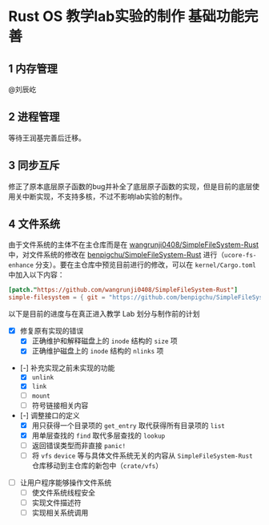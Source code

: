 # Rust OS 教学lab实验的制作 基础功能完善
## 1 内存管理
@刘辰屹
## 2 进程管理
等待王润基完善后迁移。
## 3 同步互斥
修正了原本底层原子函数的bug并补全了底层原子函数的实现，但是目前的底层使用关中断实现，不支持多核，不过不影响lab实验的制作。
## 4 文件系统

由于文件系统的主体不在主仓库而是在 [wangrunji0408/SimpleFileSystem-Rust](https://github.com/wangrunji0408/SimpleFileSystem-Rust) 中，对文件系统的修改在 [benpigchu/SimpleFileSystem-Rust](https://github.com/benpigchu/SimpleFileSystem-Rust) 进行（`ucore-fs-enhance` 分支）。要在主仓库中预览目前进行的修改，可以在 `kernel/Cargo.toml` 中加入以下内容：
```toml
[patch."https://github.com/wangrunji0408/SimpleFileSystem-Rust"]
simple-filesystem = { git = "https://github.com/benpigchu/SimpleFileSystem-Rust", branch="ucore-fs-enhance" }
```

以下是目前的进度与在真正进入教学 Lab 划分与制作前的计划

- [x] 修复原有实现的错误
	- [x] 正确维护和解释磁盘上的 `inode` 结构的 `size` 项
	- [x] 正确维护磁盘上的 `inode` 结构的 `nlinks` 项
- [-] 补充实现之前未实现的功能
	- [x] `unlink`
	- [x] `link`
	- [ ] `mount`
	- [ ] 符号链接相关内容
- [-] 调整接口的定义
	- [x] 用只获得一个目录项的 `get_entry` 取代获得所有目录项的 `list`
	- [x] 用单层查找的 `find` 取代多层查找的 `lookup`
	- [ ] 返回错误类型而非直接 `panic!`
	- [ ] 将 `vfs` `device` 等与具体文件系统无关的内容从 `SimpleFileSystem-Rust` 仓库移动到主仓库的新包中（`crate/vfs`）
- [ ] 让用户程序能够操作文件系统
	- [ ] 使文件系统线程安全
	- [ ] 实现文件描述符
	- [ ] 实现相关系统调用
